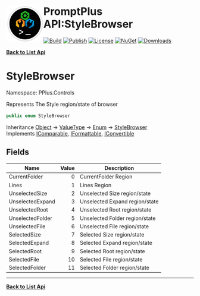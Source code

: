 # <img align="left" width="100" height="100" src="../images/icon.png">PromptPlus API:StyleBrowser 

[![Build](https://github.com/FRACerqueira/PromptPlus/workflows/Build/badge.svg)](https://github.com/FRACerqueira/PromptPlus/actions/workflows/build.yml)
[![Publish](https://github.com/FRACerqueira/PromptPlus/actions/workflows/publish.yml/badge.svg)](https://github.com/FRACerqueira/PromptPlus/actions/workflows/publish.yml)
[![License](https://img.shields.io/badge/License-MIT-brightgreen.svg)](https://github.com/FRACerqueira/PromptPlus/blob/master/LICENSE)
[![NuGet](https://img.shields.io/nuget/v/PromptPlus)](https://www.nuget.org/packages/PromptPlus/)
[![Downloads](https://img.shields.io/nuget/dt/PromptPlus)](https://www.nuget.org/packages/PromptPlus/)

[**Back to List Api**](./apis.md)

# StyleBrowser

Namespace: PPlus.Controls

Represents The Style region/state of browser

```csharp
public enum StyleBrowser
```

Inheritance [Object](https://docs.microsoft.com/en-us/dotnet/api/system.object) → [ValueType](https://docs.microsoft.com/en-us/dotnet/api/system.valuetype) → [Enum](https://docs.microsoft.com/en-us/dotnet/api/system.enum) → [StyleBrowser](./pplus.controls.stylebrowser.md)<br>
Implements [IComparable](https://docs.microsoft.com/en-us/dotnet/api/system.icomparable), [IFormattable](https://docs.microsoft.com/en-us/dotnet/api/system.iformattable), [IConvertible](https://docs.microsoft.com/en-us/dotnet/api/system.iconvertible)

## Fields

| Name | Value | Description |
| --- | --: | --- |
| CurrentFolder | 0 | CurrentFolder Region |
| Lines | 1 | Lines Region |
| UnselectedSize | 2 | Unselected Size region/state |
| UnselectedExpand | 3 | Unselected Expand region/state |
| UnselectedRoot | 4 | Unselected Root region/state |
| UnselectedFolder | 5 | Unselected Folder region/state |
| UnselectedFile | 6 | Unselected File region/state |
| SelectedSize | 7 | Selected Size region/state |
| SelectedExpand | 8 | Selected Expand region/state |
| SelectedRoot | 9 | Selected Root region/state |
| SelectedFile | 10 | Selected File region/state |
| SelectedFolder | 11 | Selected Folder region/state |


- - -
[**Back to List Api**](./apis.md)
